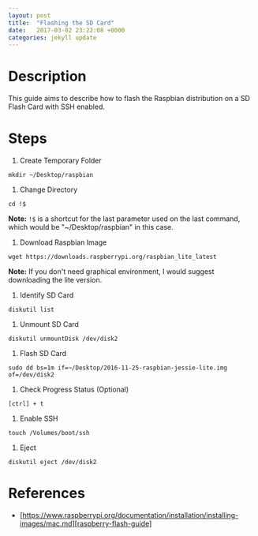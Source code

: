 ```yaml
---
layout: post
title:  "Flashing the SD Card"
date:   2017-03-02 23:22:08 +0000
categories: jekyll update
---
```


# Description
This guide aims to describe how to flash the Raspbian distribution on a SD Flash Card with SSH enabled.

# Steps
1. Create Temporary Folder
```
mkdir ~/Desktop/raspbian
```

1. Change Directory
```
cd !$
```
__Note:__ `!$` is a shortcut for the last parameter used on the last command, which would be "~/Desktop/raspbian" in this case.

1. Download Raspbian Image
```
wget https://downloads.raspberrypi.org/raspbian_lite_latest
```
__Note:__ If you don't need graphical environment, I would suggest downloading the lite version.

1. Identify SD Card
```
diskutil list
```

1. Unmount SD Card
```
diskutil unmountDisk /dev/disk2
```

1. Flash SD Card
```
sudo dd bs=1m if=~/Desktop/2016-11-25-raspbian-jessie-lite.img of=/dev/disk2
```

1. Check Progress Status (Optional)
```
[ctrl] + t
````

1. Enable SSH
```
touch /Volumes/boot/ssh
```

1. Eject
```
diskutil eject /dev/disk2
```

# References
* [https://www.raspberrypi.org/documentation/installation/installing-images/mac.md][raspberry-flash-guide]

[raspberry-flash-guide]: https://www.raspberrypi.org/documentation/installation/installing-images/mac.md